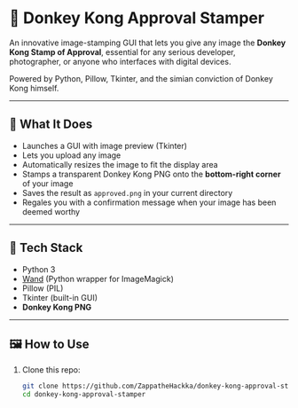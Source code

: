 # 🦍 Donkey Kong Approval Stamper

An innovative image-stamping GUI that lets you give any image the **Donkey Kong Stamp of Approval**, essential for any serious developer, photographer, or anyone who interfaces with digital devices.

Powered by Python, Pillow, Tkinter, and the simian conviction of Donkey Kong himself.

---

## 🎨 What It Does

- Launches a GUI with image preview (Tkinter)
- Lets you upload any image
- Automatically resizes the image to fit the display area
- Stamps a transparent Donkey Kong PNG onto the **bottom-right corner** of your image
- Saves the result as `approved.png` in your current directory
- Regales you with a confirmation message when your image has been deemed worthy

---

## 🧪 Tech Stack

- Python 3
- [Wand](https://docs.wand-py.org/) (Python wrapper for ImageMagick)
- Pillow (PIL)
- Tkinter (built-in GUI)
- **Donkey Kong PNG**

---

## 🖼️ How to Use

1. Clone this repo:
   ```bash
   git clone https://github.com/ZappatheHackka/donkey-kong-approval-stamper.git
   cd donkey-kong-approval-stamper
